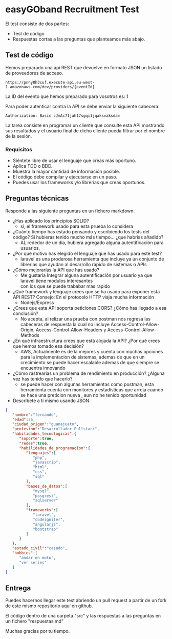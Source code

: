 # easyGOband Recruitment Test


El test consiste de dos partes:

- Test de código
- Respuestas cortas a las preguntas que planteamos más abajo.

## Test de código

Hemos preparado una api REST que devuelve en formato JSON un listado de proveedores de acceso.

```
https://pnny0h3cuf.execute-api.eu-west-1.amazonaws.com/dev/providers/{eventId}
```

La ID del evento que hemos preparado para vosotros es: 1

Para poder autenticar contra la API se debe enviar la siguiente cabecera: 

```
Authorization: Basic cJmAc71jah17sgqi1jqaksvaksda=
```

La tarea consiste en programar un cliente que consulte esta API mostrando sus resultados y el usuario final de dicho cliente pueda filtrar por el nombre de la sesión.

### Requisitos 
- Siéntete libre de usar el lenguaje que creas más oportuno.
- Aplica TDD o BDD.
- Muestra la mayor cantidad de información posible.
- El código debe compilar y ejecutarse en un paso.
- Puedes usar los frameworks y/o librerías que creas oportunos.

## Preguntas técnicas
Responde a las siguiente preguntas en un fichero markdown.
- ¿Has aplicado los principios SOLID?
  - si, el framework usado para esta prueba lo considera
- ¿Cuánto tiempo has estado pensando y escribiendo los tests del código? Si hubieras tenido mucho más tiempo... ¿que habrías añadido?
  - AL rededor de un dia, hubiera agregado alguna autentificación para usuarios, 
- ¿Por qué motivo has elegido el lenguaje que has usado para este test?
  - laravel es una proderosa herramienta que incluye ya un conjunto de librerias que ayudan al desarrollo rapido de sistemas o APIs
- ¿Cómo mejorarías la API que has usado?
  - Me gustaria Integrar alguna autentificación por usuario ya que laravel tiene modulos interesantes <br> con los que se puede trababar mas rapido
- ¿Qué framework y lenguaje crees que se ha usado para exponer esta API REST? Consejo: En el protocolo HTTP viaja mucha información
  - Nodejs/Express
- ¿Crees que esta API soporta peticiones CORS? ¿Cómo has llegado a esa conclusión? 
  - No acepta, al relizar una prueba con postman nos regresa las cabeceras de respuesta la cual no incluye Access-Control-Allow-Origin, Access-Control-Allow-Headers y Access-Control-Allow-Methods 
- ¿En qué infraestructura crees que está alojada la API? ¿Por qué crees que hemos tomado esa decisión?
  - AWS, Actualmente es de la mejores y cuenta con muchas opciones para la implementacion de sistemas, ademas de que en un crecimiento se puede hacer escalable ademas de que siempre se encuentra innovando
- ¿Cómo rastrearías un problema de rendimiento en producción? ¿Alguna vez has tenido que hacerlo?
  - se puede hacer con algunas herramientas como postman, esta herramienta cuenta con monitores y estadisticas que arroja cuando se hace una preticion nueva , aun no he tenido oportunidad
- Descríbete a ti mismo usando JSON.
```json
{
   "nombre":"fernando",
   "edad":36,
   "ciudad_origen":"guanajuato",
   "profesion":"Desarrollador Fullstack",
   "habilidades_tecnologicas":{
      "soporte":true,
      "redes":true,
      "habilidades_de_programacion":{
         "lenguajes":[
            "php",
            "javascrip",
            "html",
            "css",
            "sql"
         ],
         "bases_de_datos":[
            "mysql",
            "posgrest",
            "sqlserver"
         ],
         "frameworks":[
            "laravel",
            "codeigniter",
            "angularjs",
            "bootstrap"
         ]
      }
   },
   "estado_civil":"casado",
   "hobbies":[
      "andar en moto",
      "ver series"
   ]
}
```


## Entrega
Puedes hacernos llegar este test abriendo un pull request a partir de un fork de este mismo repositorio aquí en github. 

El código dentro de una carpeta "src" y las respuestas a las preguntas en un fichero "respuestas.md"

Muchas gracias por tu tiempo.
